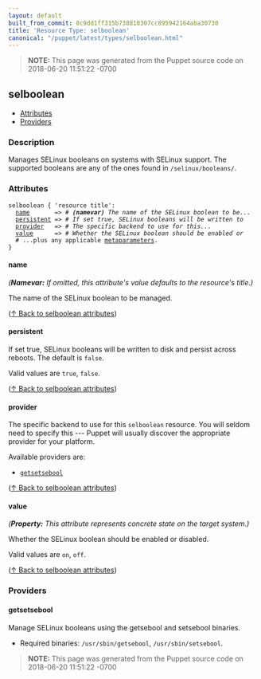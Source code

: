 ```yaml
---
layout: default
built_from_commit: 8c9dd1ff315b738818307cc895942164aba30730
title: 'Resource Type: selboolean'
canonical: "/puppet/latest/types/selboolean.html"
---
```


> **NOTE:** This page was generated from the Puppet source code on 2018-06-20 11:51:22 -0700

selboolean
-----

* [Attributes](#selboolean-attributes)
* [Providers](#selboolean-providers)

<h3 id="selboolean-description">Description</h3>

Manages SELinux booleans on systems with SELinux support.  The supported booleans
are any of the ones found in `/selinux/booleans/`.

<h3 id="selboolean-attributes">Attributes</h3>

<pre><code>selboolean { 'resource title':
  <a href="#selboolean-attribute-name">name</a>       =&gt; <em># <strong>(namevar)</strong> The name of the SELinux boolean to be...</em>
  <a href="#selboolean-attribute-persistent">persistent</a> =&gt; <em># If set true, SELinux booleans will be written to </em>
  <a href="#selboolean-attribute-provider">provider</a>   =&gt; <em># The specific backend to use for this...</em>
  <a href="#selboolean-attribute-value">value</a>      =&gt; <em># Whether the SELinux boolean should be enabled or </em>
  # ...plus any applicable <a href="{{puppet}}/metaparameter.html">metaparameters</a>.
}</code></pre>

<h4 id="selboolean-attribute-name">name</h4>

_(**Namevar:** If omitted, this attribute's value defaults to the resource's title.)_

The name of the SELinux boolean to be managed.

([↑ Back to selboolean attributes](#selboolean-attributes))

<h4 id="selboolean-attribute-persistent">persistent</h4>

If set true, SELinux booleans will be written to disk and persist across reboots.
The default is `false`.

Valid values are `true`, `false`.

([↑ Back to selboolean attributes](#selboolean-attributes))

<h4 id="selboolean-attribute-provider">provider</h4>

The specific backend to use for this `selboolean`
resource. You will seldom need to specify this --- Puppet will usually
discover the appropriate provider for your platform.

Available providers are:

* [`getsetsebool`](#selboolean-provider-getsetsebool)

([↑ Back to selboolean attributes](#selboolean-attributes))

<h4 id="selboolean-attribute-value">value</h4>

_(**Property:** This attribute represents concrete state on the target system.)_

Whether the SELinux boolean should be enabled or disabled.

Valid values are `on`, `off`.

([↑ Back to selboolean attributes](#selboolean-attributes))


<h3 id="selboolean-providers">Providers</h3>

<h4 id="selboolean-provider-getsetsebool">getsetsebool</h4>

Manage SELinux booleans using the getsebool and setsebool binaries.

* Required binaries: `/usr/sbin/getsebool`, `/usr/sbin/setsebool`.




> **NOTE:** This page was generated from the Puppet source code on 2018-06-20 11:51:22 -0700